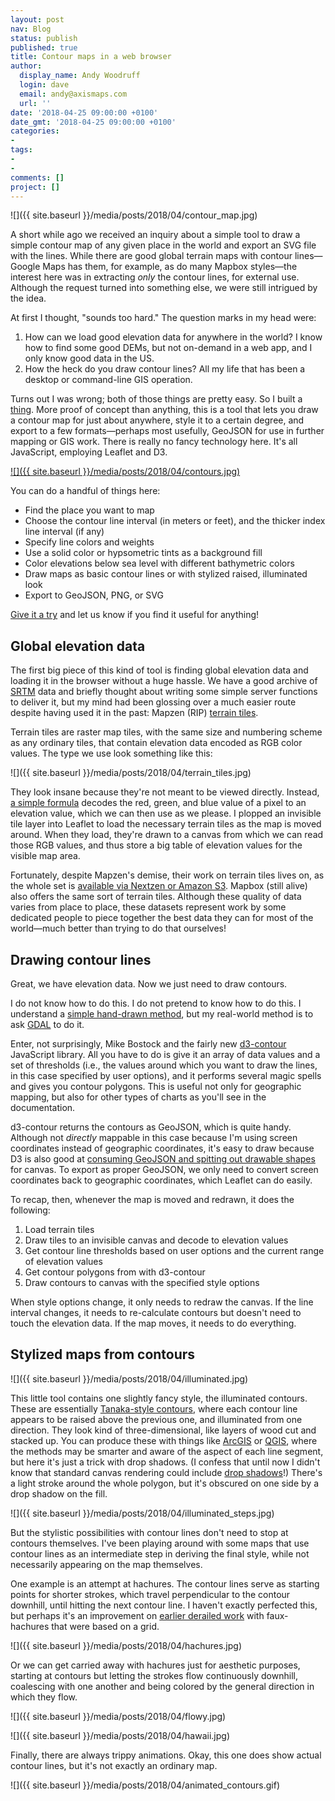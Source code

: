 ```yaml
---
layout: post
nav: Blog
status: publish
published: true
title: Contour maps in a web browser
author:
  display_name: Andy Woodruff
  login: dave
  email: andy@axismaps.com
  url: ''
date: '2018-04-25 09:00:00 +0100'
date_gmt: '2018-04-25 09:00:00 +0100'
categories:
- 
tags:
- 
- 
comments: []
project: []
---
```


![]({{ site.baseurl }}/media/posts/2018/04/contour_map.jpg)

A short while ago we received an inquiry about a simple tool to draw a simple contour map of any given place in the world and export an SVG file with the lines. While there are good global terrain maps with contour lines—Google Maps has them, for example, as do many Mapbox styles—the interest here was in extracting *only* the contour lines, for external use. Although the request turned into something else, we were still intrigued by the idea.

At first I thought, "sounds too hard." The question marks in my head were:

1. How can we load good elevation data for anywhere in the world? I know how to find some good DEMs, but not on-demand in a web app, and I only know good data in the US.
2. How the heck do you draw contour lines? All my life that has been a desktop or command-line GIS operation.

Turns out I was wrong; both of those things are pretty easy. So I built a [thing](http://axismaps.github.io/contours). More proof of concept than anything, this is a tool that lets you draw a contour map for just about anywhere, style it to a certain degree, and export to a few formats—perhaps most usefully, GeoJSON for use in further mapping or GIS work. There is really no fancy technology here. It's all JavaScript, employing Leaflet and D3.

[![]({{ site.baseurl }}/media/posts/2018/04/contours.jpg)](http://axismaps.github.io/contours)

You can do a handful of things here:

- Find the place you want to map
- Choose the contour line interval (in meters or feet), and the thicker index line interval (if any)
- Specify line colors and weights
- Use a solid color or hypsometric tints as a background fill
- Color elevations below sea level with different bathymetric colors
- Draw maps as basic contour lines or with stylized raised, illuminated look
- Export to GeoJSON, PNG, or SVG

[Give it a try](http://axismaps.github.io/contours) and let us know if you find it useful for anything!

## Global elevation data

The first big piece of this kind of tool is finding global elevation data and loading it in the browser without a huge hassle. We have a good archive of [SRTM](https://www2.jpl.nasa.gov/srtm/) data and briefly thought about writing some simple server functions to deliver it, but my mind had been glossing over a much easier route despite having used it in the past: Mapzen (RIP) [terrain tiles](https://mapzen.com/documentation/terrain-tiles/).

Terrain tiles are raster map tiles, with the same size and numbering scheme as any ordinary tiles, that contain elevation data encoded as RGB color values. The type we use look something like this:

![]({{ site.baseurl }}/media/posts/2018/04/terrain_tiles.jpg)

They look insane because they're not meant to be viewed directly. Instead, [a simple formula](https://mapzen.com/documentation/terrain-tiles/formats/#terrarium) decodes the red, green, and blue value of a pixel to an elevation value, which we can then use as we please. I plopped an invisible tile layer into Leaflet to load the necessary terrain tiles as the map is moved around. When they load, they're drawn to a canvas from which we can read those RGB values, and thus store a big table of elevation values for the visible map area.

Fortunately, despite Mapzen's demise, their work on terrain tiles lives on, as the whole set is [available via Nextzen or Amazon S3](https://www.nextzen.org/). Mapbox (still alive) also offers the same sort of terrain tiles. Although these quality of data varies from place to place, these datasets represent work by some dedicated people to piece together the best data they can for most of the world—much better than trying to do that ourselves!

## Drawing contour lines

Great, we have elevation data. Now we just need to draw contours.

I do not know how to do this. I do not pretend to know how to do this. I understand a [simple hand-drawn method](https://www.e-education.psu.edu/natureofgeoinfo/c7_p6.html), but my real-world method is to ask [GDAL](http://www.gdal.org/gdal_contour.html) to do it.

Enter, not surprisingly, Mike Bostock and the fairly new [d3-contour](https://github.com/d3/d3-contour) JavaScript library. All you have to do is give it an array of data values and a set of thresholds (i.e., the values around which you want to draw the lines, in this case specified by user options), and it performs several magic spells and gives you contour polygons. This is useful not only for geographic mapping, but also for other types of charts as you'll see in the documentation.

d3-contour returns the contours as GeoJSON, which is quite handy. Although not *directly* mappable in this case because I'm using screen coordinates instead of geographic coordinates, it's easy to draw because D3 is also good at [consuming GeoJSON and spitting out drawable shapes](https://github.com/d3/d3-geo#paths) for canvas. To export as proper GeoJSON, we only need to convert screen coordinates back to geographic coordinates, which Leaflet can do easily.

To recap, then, whenever the map is moved and redrawn, it does the following:

1. Load terrain tiles
2. Draw tiles to an invisible canvas and decode to elevation values
3. Get contour line thresholds based on user options and the current range of elevation values
4. Get contour polygons from with d3-contour
5. Draw contours to canvas with the specified style options

When style options change, it only needs to redraw the canvas. If the line interval changes, it needs to re-calculate contours but doesn't need to touch the elevation data. If the map moves, it needs to do everything.

## Stylized maps from contours

![]({{ site.baseurl }}/media/posts/2018/04/illuminated.jpg)

This little tool contains one slightly fancy style, the illuminated contours. These are essentially [Tanaka-style contours](http://wiki.gis.com/wiki/index.php/Tanaka_contours), where each contour line appears to be raised above the previous one, and illuminated from one direction. They look kind of three-dimensional, like layers of wood cut and stacked up. You can produce these with things like [ArcGIS](http://carto.maps.arcgis.com/apps/MapJournal/index.html?appid=415ca449ea6c4d9397c975139abd45fe) or [QGIS](https://anitagraser.com/2015/05/24/how-to-create-illuminated-contours-tanaka-style/), where the methods may be smarter and aware of the aspect of each line segment, but here it's just a trick with drop shadows. (I confess that until now I didn't know that standard canvas rendering could include [drop shadows](https://www.html5canvastutorials.com/advanced/html5-canvas-shadow-offset-tutorial/)!) There's a light stroke around the whole polygon, but it's obscured on one side by a drop shadow on the fill.

![]({{ site.baseurl }}/media/posts/2018/04/illuminated_steps.jpg)

But the stylistic possibilities with contour lines don't need to stop at contours themselves. I've been playing around with some maps that use contour lines as an intermediate step in deriving the final style, while not necessarily appearing on the map themselves.

One example is an attempt at hachures. The contour lines serve as starting points for shorter strokes, which travel perpendicular to the contour downhill, until hitting the next contour line. I haven't exactly perfected this, but perhaps it's an improvement on [earlier derailed work](http://andywoodruff.com/blog/hachures-and-sketchy-relief-maps/) with faux-hachures that were based on a grid.

![]({{ site.baseurl }}/media/posts/2018/04/hachures.jpg)

Or we can get carried away with hachures just for aesthetic purposes, starting at contours but letting the strokes flow continuously downhill, coalescing with one another and being colored by the general direction in which they flow.

![]({{ site.baseurl }}/media/posts/2018/04/flowy.jpg)

![]({{ site.baseurl }}/media/posts/2018/04/hawaii.jpg)

Finally, there are always trippy animations. Okay, this one does show actual contour lines, but it's not exactly an ordinary map.

![]({{ site.baseurl }}/media/posts/2018/04/animated_contours.gif)

<!--img src="/media/posts/2018/03/hpi_functionality.png" alt="Functionality Flow Chart" style="max-height: none"-->
